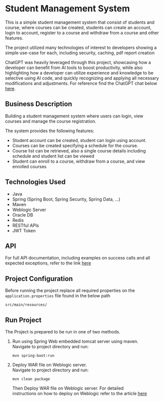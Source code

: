 # Student Management System

This is a simple student management system that consist of students 
and course, where courses can be created, students can create an account, 
login to account, register to a course and withdraw from a course and other features.

The project utilized many technologies of interest to developers showing 
a simple use-case for each, including security, caching, pdf report creation

ChatGPT was heavily leveraged through this project, showcasing how a 
developer can benefit from AI tools to boost productivity, while also 
highlighting how a developer can utilize experience and knowledge to be 
selective using AI code, and quickly recognizing and applying all necessary 
modifications and adjustments. For reference find the ChatGPT chat below 
[here](https://chatgpt.com/share/66fc4bce-1924-800d-90cd-1eeb944bd692).

## Business Description
Building a student management system where users can login, view courses and
manage the course registration.

The system provides the following features:
- Student account can be created, student can login using account. 
- Courses can be created specifying a schedule for the course. 
- Course list can be retrieved, also a single course details including schedule and student list can be viewed
- Student can enroll to a course, withdraw from a course, and view enrolled courses

## Technologies Used
- Java 
- Spring (Spring Boot, Spring Security, Spring Data, ...)
- Maven
- Weblogic Server
- Oracle DB
- Redis
- RESTful APIs
- JWT Token

## API
For full API documentation, including examples on success calls and all 
expected exceptions, refer to the link [here](https://documenter.getpostman.com/view/26735712/2sAXxJiFVC#c98473ab-84bf-41f8-9b37-f1226c50cbeb)

## Project Configuration
Before running the project replace all required properties on the 
`application.properties` file found in the below path
```
src/main/resources/
```

## Run Project
The Project is prepared to be run in one of two methods.

1. Run using Spring Web embedded tomcat server using maven.\
Navigate to project directory and run:
    ```
    mvn spring-boot:run
    ```
2. Deploy WAR file on Weblogic server.\
Navigate to project directory and run:
    ```
    mvn clean package
    ``` 
    Then Deploy WAR file on Weblogic server. For detailed  
    instructions on how to deploy on Weblogic refer to the
   article [here](https://o7planning.org/11901/deploy-spring-boot-application-on-oracle-weblogic-server)
